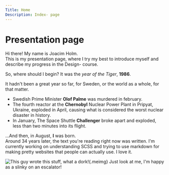 ```yaml
---
Title: Home
Description: Index- page
---
```


Presentation page
==========================

Hi there! My name is Joacim Holm.    
This is my presentation page, where I try my best to introduce myself and describe my progress in the Design- course.    


So, where should I begin?
It was the *year of the Tiger*, **1986**.     

It hadn't been a great year so far, for Sweden, or the world as a whole, for that matter.   
 * Swedish Prime Minister **Olof Palme** was murdered in february.   
 * The fourth reactor at the **Chernobyl** Nuclear Power Plant in Pripyat, Ukraine, exploded in April, causing what is considered the worst nuclear disaster in history.  
 * In January, The Space Shuttle **Challenger** broke apart and exploded, less than two minutes into  its flight.    

...And then, in August, **I** was born.    
Around 34 years later, the text you're reading right now was written.
I'm currently working on understanding SCSS and trying to use markdown for making pretty websites that people can actually use. I love it.


![This guy wrote this stuff, what a dork!](%assets_url%/img/nyper_ett_berg.jpg "Not the greatest disaster to happen in 1986, but not far off."){.meimg}
Just look at me, I'm happy as a slinky on an escalator!